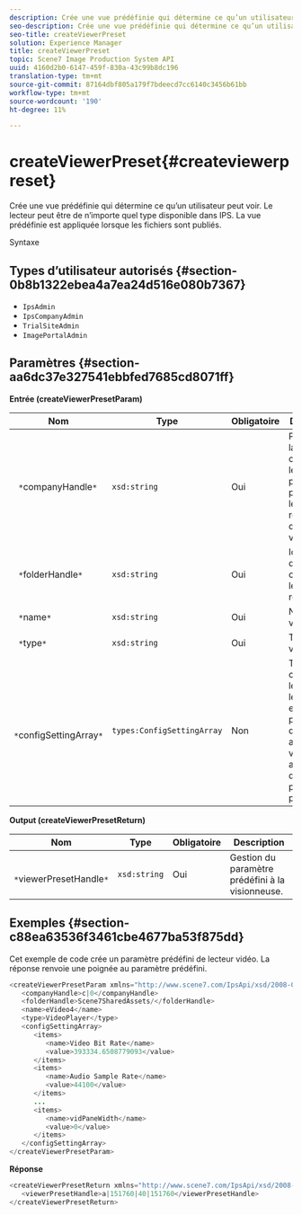```yaml
---
description: Crée une vue prédéfinie qui détermine ce qu’un utilisateur peut voir. Le lecteur peut être de n’importe quel type disponible dans IPS. La vue prédéfinie est appliquée lorsque les fichiers sont publiés.
seo-description: Crée une vue prédéfinie qui détermine ce qu’un utilisateur peut voir. Le lecteur peut être de n’importe quel type disponible dans IPS. La vue prédéfinie est appliquée lorsque les fichiers sont publiés.
seo-title: createViewerPreset
solution: Experience Manager
title: createViewerPreset
topic: Scene7 Image Production System API
uuid: 4160d2b0-6147-459f-830a-43c99b8dc196
translation-type: tm+mt
source-git-commit: 87164dbf805a179f7bdeecd7cc6140c3456b61bb
workflow-type: tm+mt
source-wordcount: '190'
ht-degree: 11%

---
```



# createViewerPreset{#createviewerpreset}

Crée une vue prédéfinie qui détermine ce qu’un utilisateur peut voir. Le lecteur peut être de n’importe quel type disponible dans IPS. La vue prédéfinie est appliquée lorsque les fichiers sont publiés.

Syntaxe

## Types d’utilisateur autorisés {#section-0b8b1322ebea4a7ea24d516e080b7367}

* `IpsAdmin`
* `IpsCompanyAdmin`
* `TrialSiteAdmin`
* `ImagePortalAdmin`

## Paramètres {#section-aa6dc37e327541ebbfed7685cd8071ff}

**Entrée (createViewerPresetParam)**

| Nom | Type | Obligatoire | Description |
|---|---|---|---|
| ` *`companyHandle`*` | `xsd:string` | Oui | Poignée de la société contenant les paramètres prédéfinis et les ressources de la visionneuse. |
| ` *`folderHandle`*` | `xsd:string` | Oui | Identifiant du dossier contenant les ressources. |
| ` *`name`*` | `xsd:string` | Oui | Nom de la visionneuse. |
| ` *`type`*` | `xsd:string` | Oui | Type de visionneuse. |
| ` *`configSettingArray`*` | `types:ConfigSettingArray` | Non | Tableau contenant les noms, les valeurs et les poignées des images auxquelles vous appliquez des paramètres prédéfinis. |

**Output (createViewerPresetReturn)**

| Nom | Type | Obligatoire | Description |
|---|---|---|---|
| ` *`viewerPresetHandle`*` | `xsd:string` | Oui | Gestion du paramètre prédéfini à la visionneuse. |

## Exemples {#section-c88ea63536f3461cbe4677ba53f875dd}

Cet exemple de code crée un paramètre prédéfini de lecteur vidéo. La réponse renvoie une poignée au paramètre prédéfini.

```java
<createViewerPresetParam xmlns="http://www.scene7.com/IpsApi/xsd/2008-01-15">
   <companyHandle>c|0</companyHandle>
   <folderHandle>Scene7SharedAssets/</folderHandle>
   <name>eVideo4</name>
   <type>VideoPlayer</type>
   <configSettingArray>
      <items>
         <name>Video Bit Rate</name>
         <value>393334.6508779093</value>
      </items>
      <items>
         <name>Audio Sample Rate</name>
         <value>44100</value>
      </items>
      ...
      <items>
         <name>vidPaneWidth</name>
         <value>0</value>
      </items>
   </configSettingArray>
</createViewerPresetParam>
```

**Réponse**

```java
<createViewerPresetReturn xmlns="http://www.scene7.com/IpsApi/xsd/2008-01-15">
   <viewerPresetHandle>a|151760|40|151760</viewerPresetHandle>
</createViewerPresetReturn>
```

